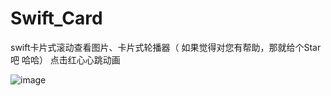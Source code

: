 # Swift_Card
swift卡片式滚动查看图片、卡片式轮播器（ 如果觉得对您有帮助，那就给个Star吧  哈哈）
点击红心心跳动画

 ![image](https://github.com/1165116800/Swift_Card/blob/master/Card_hjw/card_demo.png)
 

